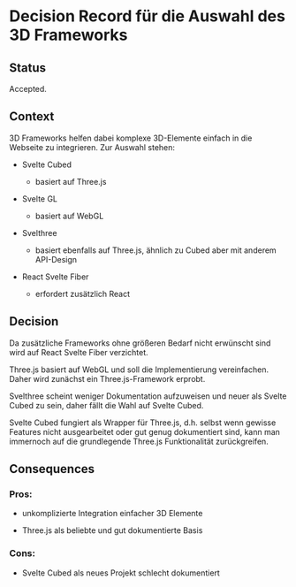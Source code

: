 # Decision Record für die Auswahl des 3D Frameworks

## Status

Accepted.

## Context

3D Frameworks helfen dabei komplexe 3D-Elemente einfach in die Webseite zu integrieren.
Zur Auswahl stehen:

* Svelte Cubed

    * basiert auf Three.js

* Svelte GL

    * basiert auf WebGL

* Svelthree

    * basiert ebenfalls auf Three.js, ähnlich zu Cubed aber mit anderem API-Design

* React Svelte Fiber

    * erfordert zusätzlich React

## Decision

Da zusätzliche Frameworks ohne größeren Bedarf nicht erwünscht sind wird auf React Svelte Fiber verzichtet.

Three.js basiert auf WebGL und soll die Implementierung vereinfachen. Daher wird zunächst ein Three.js-Framework erprobt.

Svelthree scheint weniger Dokumentation aufzuweisen und neuer als Svelte Cubed zu sein, daher fällt die Wahl auf Svelte Cubed.

Svelte Cubed fungiert als Wrapper für Three.js, d.h. selbst wenn gewisse Features nicht ausgearbeitet oder gut genug dokumentiert sind, kann man immernoch auf die grundlegende Three.js Funktionalität zurückgreifen.

## Consequences

### Pros:

* unkomplizierte Integration einfacher 3D Elemente

* Three.js als beliebte und gut dokumentierte Basis

### Cons:

* Svelte Cubed als neues Projekt schlecht dokumentiert

